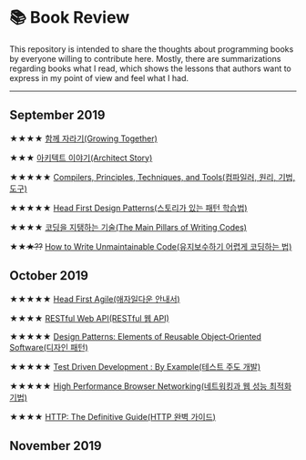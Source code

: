 # 📚 Book Review
This repository is intended to share the thoughts about programming books by everyone willing to contribute here. Mostly, there are summarizations regarding books what I read, which shows the lessons that authors want to express in my point of view and feel what I had.

* * *

## September 2019
★★★★ [함께 자라기(Growing Together)](/Sept_2019/growing_together)

★★★ [아키텍트 이야기(Architect Story)](/Sept_2019/architect_story)

★★★★★ [Compilers, Principles, Techniques, and Tools(컴파일러, 원리, 기법, 도구)](/Sept_2019/compilers)

★★★★★ [Head First Design Patterns(스토리가 있는 패턴 학습법)](/Sept_2019/design_patterns)

★★★★ [코딩을 지탱하는 기술(The Main Pillars of Writing Codes)](/Sept_2019/pillars_of_coding)

★★~~★??~~ [How to Write Unmaintainable Code(유지보수하기 어렵게 코딩하는 법)](/Sept_2019/unmaintainable_code)

## October 2019

★★★★★ [Head First Agile(애자일다운 안내서)](/Oct_2019/agile)

★★★★ [RESTful Web API(RESTful 웹 API)](/Oct_2019/restful_api)

★★★★★ [Design Patterns: Elements of Reusable Object‑Oriented Software(디자인 패턴)](/Oct_2019/design_pattern)

★★★★★ [Test Driven Development : By Example(테스트 주도 개발)](/Oct_2019/tdd)

★★★★★ [High Performance Browser Networking(네트워킹과 웹 성능 최적화 기법)](/Oct_2019/high_web_performance)

★★★★ [HTTP: The Definitive Guide(HTTP 완벽 가이드)](/Oct_2019/http_guide)

## November 2019
